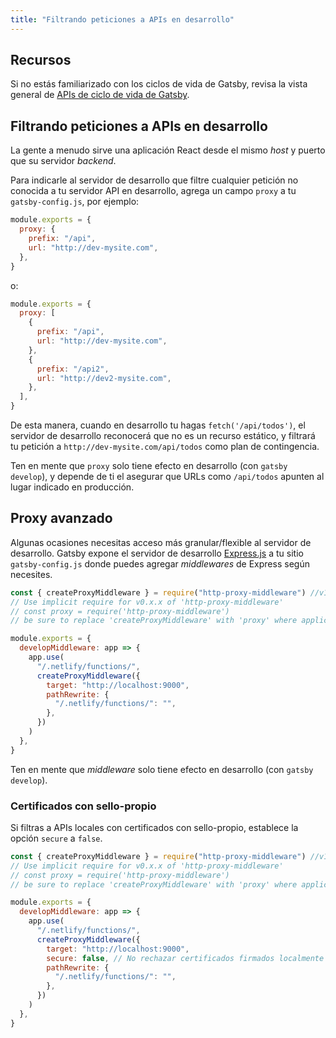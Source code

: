 ```yaml
---
title: "Filtrando peticiones a APIs en desarrollo"
---
```


## Recursos

Si no estás familiarizado con los ciclos de vida de Gatsby, revisa la vista general de [APIs de ciclo de vida de Gatsby](/docs/gatsby-lifecycle-apis/).

## Filtrando peticiones a APIs en desarrollo

La gente a menudo sirve una aplicación React desde el mismo _host_ y puerto que su servidor _backend_.

Para indicarle al servidor de desarrollo que filtre cualquier petición no conocida a tu servidor API en desarrollo, agrega un campo `proxy` a tu `gatsby-config.js`, por ejemplo:

```javascript:title=gatsby-config.js
module.exports = {
  proxy: {
    prefix: "/api",
    url: "http://dev-mysite.com",
  },
}
```

o:

```js:title=gatsby-config.js
module.exports = {
  proxy: [
    {
      prefix: "/api",
      url: "http://dev-mysite.com",
    },
    {
      prefix: "/api2",
      url: "http://dev2-mysite.com",
    },
  ],
}
```

De esta manera, cuando en desarrollo tu hagas `fetch('/api/todos')`, el servidor de desarrollo reconocerá que no es un recurso estático, y filtrará tu petición a `http://dev-mysite.com/api/todos` como plan de contingencia.

Ten en mente que `proxy` solo tiene efecto en desarrollo (con `gatsby develop`), y depende de ti el asegurar que URLs como `/api/todos` apunten al lugar indicado en producción.

## Proxy avanzado

Algunas ocasiones necesitas acceso más granular/flexible al servidor de desarrollo. Gatsby expone el servidor de desarrollo [Express.js](https://expressjs.com/) a tu sitio `gatsby-config.js` donde puedes agregar _middlewares_ de Express según necesites.

```javascript:title=gatsby-config.js
const { createProxyMiddleware } = require("http-proxy-middleware") //v1.x.x
// Use implicit require for v0.x.x of 'http-proxy-middleware'
// const proxy = require('http-proxy-middleware')
// be sure to replace 'createProxyMiddleware' with 'proxy' where applicable

module.exports = {
  developMiddleware: app => {
    app.use(
      "/.netlify/functions/",
      createProxyMiddleware({
        target: "http://localhost:9000",
        pathRewrite: {
          "/.netlify/functions/": "",
        },
      })
    )
  },
}
```

Ten en mente que _middleware_ solo tiene efecto en desarrollo (con `gatsby develop`).

### Certificados con sello-propio

Si filtras a APIs locales con certificados con sello-propio, establece la opción `secure` a `false`.

```javascript:title=gatsby-config.js
const { createProxyMiddleware } = require("http-proxy-middleware") //v1.x.x
// Use implicit require for v0.x.x of 'http-proxy-middleware'
// const proxy = require('http-proxy-middleware')
// be sure to replace 'createProxyMiddleware' with 'proxy' where applicable

module.exports = {
  developMiddleware: app => {
    app.use(
      "/.netlify/functions/",
      createProxyMiddleware({
        target: "http://localhost:9000",
        secure: false, // No rechazar certificados firmados localmente
        pathRewrite: {
          "/.netlify/functions/": "",
        },
      })
    )
  },
}
```
